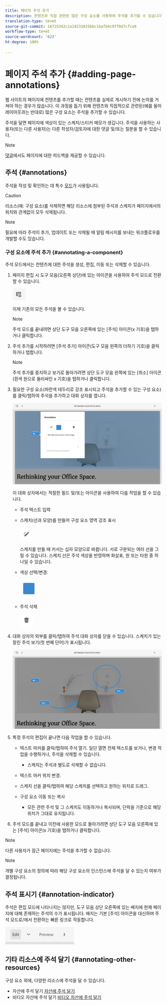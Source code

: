```yaml
---
title: 페이지 주석 추가
description: 컨텐츠와 직접 관련된 많은 구성 요소를 사용하여 주석을 추가할 수 있습니다.
translation-type: tm+mt
source-git-commit: 16725342c1a14231025bbc1bafb4c97f0d7cfce8
workflow-type: tm+mt
source-wordcount: '623'
ht-degree: 100%

---
```



# 페이지 주석 추가 {#adding-page-annotations}

웹 사이트의 페이지에 컨텐츠를 추가할 때는 컨텐츠를 실제로 게시하기 전에 논의를 거쳐야 하는 경우가 많습니다. 이 과정을 돕기 위해 컨텐츠와 직접적으로 관련된(예를 들어 레이아웃과는 반대로) 많은 구성 요소는 주석을 추가할 수 있습니다.

주석을 달면 페이지에 색상이 있는 스케치/스티커 메모가 생깁니다. 주석을 사용하는 사용자(또는 다른 사용자)는 다른 작성자/검토자에 대한 댓글 및/또는 질문을 할 수 있습니다.

>[!NOTE]
>
>[댓글](/help/sites-cloud/authoring/getting-started/basic-handling.md#timeline)에서도 페이지에 대한 피드백을 제공할 수 있습니다.

## 주석 {#annotations}

주석을 작성 및 확인하는 데 특수 [모드](/help/sites-cloud/authoring/fundamentals/environment-tools.md#page-modes)가 사용됩니다.

>[!CAUTION]
>
>리소스(예: 구성 요소)를 삭제하면 해당 리소스에 첨부된 주석과 스케치가 페이지에서의 위치와 관계없이 모두 삭제됩니다.

>[!NOTE]
>
>필요에 따라 주석이 추가, 업데이트 또는 삭제될 때 알림 메시지를 보내는 워크플로우를 개발할 수도 있습니다.

### 구성 요소에 주석 추가 {#annotating-a-component}

주석 모드에서는 컨텐츠에 대한 주석을 생성, 편집, 이동 또는 삭제할 수 있습니다.

1. 페이지 편집 시 도구 모음(오른쪽 상단)에 있는 아이콘을 사용하여 주석 모드로 전환할 수 있습니다.

   ![주석 단추](/help/sites-cloud/authoring/assets/annotations.png)

   이제 기존의 모든 주석을 볼 수 있습니다.

   >[!NOTE]
   >
   >주석 모드를 끝내려면 상단 도구 모음 오른쪽에 있는 [주석] 아이콘(x 기호)을 탭하거나 클릭합니다.

1. 주석 추가를 시작하려면 [주석 추가] 아이콘(도구 모음 왼쪽의 더하기 기호)을 클릭하거나 탭합니다.

   >[!NOTE]
   >
   >주석 추가를 중지하고 보기로 돌아가려면 상단 도구 모음 왼쪽에 있는 [취소] 아이콘(흰색 원으로 둘러싸인 x 기호)을 탭하거나 클릭합니다.

1. 필요한 구성 요소(파란색 테두리로 강조 표시되고 주석을 추가할 수 있는 구성 요소)를 클릭/탭하여 주석을 추가하고 대화 상자를 엽니다.

   ![주석 추가](/help/sites-cloud/authoring/assets/annotation-adding.png)

   이 대화 상자에서는 적절한 필드 및/또는 아이콘을 사용하여 다음 작업을 할 수 있습니다.

   * 주석 텍스트 입력
   * 스케치(선과 모양)를 만들어 구성 요소 영역 강조 표시


      ![주석 스케치 단추](/help/sites-cloud/authoring/assets/annotation-sketch.png)

      스케치를 만들 때 커서는 십자 모양으로 바뀝니다. 서로 구분되는 여러 선을 그릴 수 있습니다. 스케치 선은 주석 색상을 반영하며 화살표, 원 또는 타원 중 하나일 수 있습니다.

   * 색상 선택/변경:

      ![주석 색상 견본 단추](/help/sites-cloud/authoring/assets/annotation-color-swatch.png)

   * 주석 삭제

      ![주석 삭제 단추](/help/sites-cloud/authoring/assets/annotation-delete.png)

1. 대화 상자의 외부를 클릭/탭하여 주석 대화 상자를 닫을 수 있습니다. 스케치가 있는 잘린 주석 보기(첫 번째 단어)가 표시됩니다.

   ![주석 스케치](/help/sites-cloud/authoring/assets/annotation-sketches.png)

1. 특정 주석의 편집이 끝나면 다음 작업을 할 수 있습니다.

   * 텍스트 마커를 클릭/탭하여 주석 열기. 일단 열면 전체 텍스트를 보거나, 변경 작업을 수행하거나, 주석을 삭제할 수 있습니다.

      * 스케치는 주석과 별도로 삭제할 수 없습니다.
   * 텍스트 마커 위치 변경.
   * 스케치 선을 클릭/탭하여 해당 스케치를 선택하고 원하는 위치로 드래그.
   * 구성 요소 이동 또는 복사

      * 모든 관련 주석 및 그 스케치도 이동하거나 복사되며, 단락을 기준으로 해당 위치가 그대로 유지됩니다.


1. 주석 모드를 끝내고 이전에 사용한 모드로 돌아가려면 상단 도구 모음 오른쪽에 있는 [주석] 아이콘(x 기호)을 탭하거나 클릭합니다.

>[!NOTE]
>
>다른 사용자가 잠근 페이지에는 주석을 추가할 수 없습니다.

>[!NOTE]
>
>개별 구성 요소의 정의에 따라 해당 구성 요소의 인스턴스에 주석을 달 수 있는지 여부가 결정됩니다.

## 주석 표시기 {#annotation-indicator}

주석은 편집 모드에 나타나지는 않지만, 도구 모음 상단 오른쪽에 있는 배지에 현재 페이지에 대해 존재하는 주석의 수가 표시됩니다. 배지는 기본 [주석] 아이콘을 대신하며 주석 모드로/에서 전환하는 빠른 링크로 작동합니다.

![주석 표시기](/help/sites-cloud/authoring/assets/annotation-indicator.png)

## 기타 리소스에 주석 달기 {#annotating-other-resources}

구성 요소 외에, 다양한 리소스에 주석을 달 수 있습니다.

* 자산에 주석 달기 [자산에 주석 달기](/help/assets/manage-digital-assets.md#annotating)
* 비디오 자산에 주석 달기 [비디오 자산에 주석 달기](/help/assets/manage-video-assets.md#annotate-video-assets)
